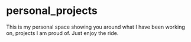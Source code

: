 # personal_projects
This is my personal space showing you around what I have been working on, projects I am proud of. Just enjoy the ride.
